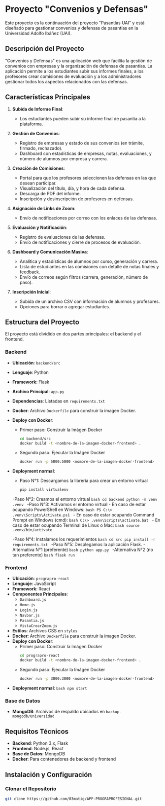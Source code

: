 # Proyecto "Convenios y Defensas"

Este proyecto es la continuación del proyecto "Pasantías UAI" y está diseñado para gestionar convenios y defensas de pasantías en la Universidad Adolfo Ibáñez (UAI).

## Descripción del Proyecto

"Convenios y Defensas" es una aplicación web que facilita la gestión de convenios con empresas y la organización de defensas de pasantías. La aplicación permite a los estudiantes subir sus informes finales, a los profesores crear comisiones de evaluación y a los administradores gestionar todos los aspectos relacionados con las defensas.

## Características Principales

1. **Subida de Informe Final**:
   - Los estudiantes pueden subir su informe final de pasantía a la plataforma.

2. **Gestión de Convenios**:
   - Registro de empresas y estado de sus convenios (en trámite, firmado, rechazado).
   - Dashboard con estadísticas de empresas, notas, evaluaciones, y número de alumnos por empresa y carrera.

3. **Creación de Comisiones**:
   - Portal para que los profesores seleccionen las defensas en las que desean participar.
   - Visualización del título, día, y hora de cada defensa.
   - Descarga de PDF del informe.
   - Inscripción y desinscripción de profesores en defensas.

4. **Asignación de Links de Zoom**:
   - Envío de notificaciones por correo con los enlaces de las defensas.

5. **Evaluación y Notificación**:
   - Registro de evaluaciones de las defensas.
   - Envío de notificaciones y cierre de procesos de evaluación.

6. **Dashboard y Comunicación Masiva**:
   - Analítica y estadísticas de alumnos por curso, generación y carrera.
   - Lista de estudiantes en las comisiones con detalle de notas finales y feedback.
   - Envío de correos según filtros (carrera, generación, número de paso).

7. **Inscripción Inicial**:
   - Subida de un archivo CSV con información de alumnos y profesores.
   - Opciones para borrar o agregar estudiantes.

## Estructura del Proyecto

El proyecto está dividido en dos partes principales: el backend y el frontend.

### Backend
- **Ubicación**: `backend/src`
- **Lenguaje**: Python
- **Framework**: Flask
- **Archivo Principal**: `app.py`
- **Dependencias**: Listadas en `requirements.txt`
- **Docker**: Archivo `Dockerfile` para construir la imagen Docker.
- **Deploy con Docker**:
   - Primer paso: Construir la Imágen Docker
      ```bash
      cd backend/src
      docker build -t <nombre-de-la-imagen-docker-frontend> .
      ```
   - Segundo paso: Ejecutar la Imágen Docker
      ```bash
      docker run -p 5000:5000 <nombre-de-la-imagen-docker-frontend>
      ```
- **Deployment normal**:
     - Paso N°1: Descargamos la librería para crear un entorno virtual
         ```bash
         pip install virtualenv
         ```
     -Paso N°2: Creamos el entorno virtual
         ```bash
         cd backend
         python -m venv .venv
         ```
     -Paso N°3: Activamos el entorno virtual
         - En caso de estar ocupando PowerShell en Windows:
            ```bash
            PS C:\> .venv\Scripts\Activate.ps1
            ```
         - En caso de estar ocupando Command Prompt en Windows (cmd):
            ```bash
            C:\> .venv\Scripts\activate.bat
            ```
         - En caso de estar ocupando Terminal de Linux o Mac:
            ```bash
            source .venv/bin/activate
            ```

     -Paso N°4: Instalamos los requerimientos
         ```bash
         cd src
         pip install -r requirements.txt
         ```
     -Paso N°5: Desplegamos la aplicación Flask.
        -Alternativa N°1 (preferente)
            ```bash
            python app.py
            ```
        -Alternativa N°2 (no tan preferente)
            ```bash
            flask run
            ```

### Frontend
- **Ubicación**: `prograpro-react`
- **Lenguaje**: JavaScript
- **Framework**: React
- **Componentes Principales**:
  - `Dashboard.js`
  - `Home.js`
  - `Login.js`
  - `Navbar.js`
  - `Pasantia.js`
  - `VistaCrearZoom.js`
- **Estilos**: Archivos CSS en `styles`
- **Docker**: Archivo `Dockerfile` para construir la imagen Docker.
- **Deploy con Docker**:
   - Primer paso: Construir la Imágen Docker
      ```bash
      cd prograpro-react
      docker build -t <nombre-de-la-imagen-docker-frontend> .
      ```
   - Segundo paso: Ejecutar la Imágen Docker
      ```bash
      docker run -p 3000:3000 <nombre-de-la-imagen-docker-frontend>
      ```
- **Deployment normal**:
      ```bash
      npm start
      ```

### Base de Datos
- **MongoDB**: Archivos de respaldo ubicados en `backup-mongodb/Universidad`

## Requisitos Técnicos

- **Backend**: Python 3.x, Flask
- **Frontend**: Node.js, React
- **Base de Datos**: MongoDB
- **Docker**: Para contenedores de backend y frontend

## Instalación y Configuración

### Clonar el Repositorio
```bash
git clone https://github.com/03matig/APP-PROGRAPROFESIONAL.git
```
